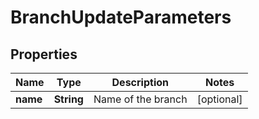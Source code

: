 

# BranchUpdateParameters

## Properties

Name | Type | Description | Notes
------------ | ------------- | ------------- | -------------
**name** | **String** | Name of the branch |  [optional]



